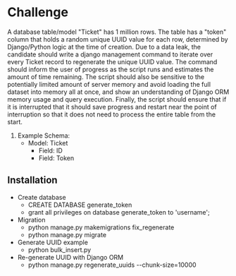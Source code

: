 # Challenge
A database table/model "Ticket" has 1 million rows. The table has a "token" column that holds a random unique UUID value for each row, determined by Django/Python logic at the time of creation. Due to a data leak, the candidate should write a django management command to iterate over every Ticket record to regenerate the unique UUID value. The command should inform the user of progress as the script runs and estimates the amount of time remaining. The script should also be sensitive to the potentially limited amount of server memory and avoid loading the full dataset into memory all at once, and show an understanding of Django ORM memory usage and query execution. Finally, the script should ensure that if it is interrupted that it should save progress and restart near the point of interruption so that it does not need to process the entire table from the start.

1. Example Schema:
   - Model: Ticket
     - Field: ID
     - Field: Token
 
## Installation
*  Create database
    - CREATE DATABASE generate_token
    - grant all privileges on database generate_token to 'username';
* Migration
    - python manage.py makemigrations fix_regenerate
    - python manage.py migrate
* Generate UUID example
    - python bulk_insert.py
* Re-generate UUID with Django ORM
    - python manage.py regenerate_uuids --chunk-size=10000
